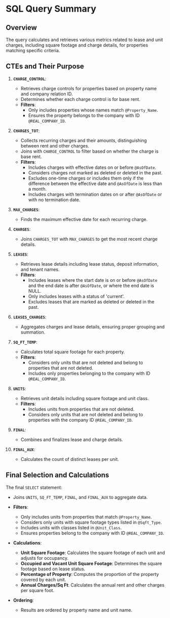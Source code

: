 # SQL Query Summary

## Overview
The query calculates and retrieves various metrics related to lease and unit charges, including square footage and charge details, for properties matching specific criteria.

## CTEs and Their Purpose

1. **`CHARGE_CONTROL`**:
   - Retrieves charge controls for properties based on property name and company relation ID.
   - Determines whether each charge control is for base rent.
   - **Filters**:
     - Only includes properties whose names match `@Property_Name`.
     - Ensures the property belongs to the company with ID `@REAL_COMPANY_ID`.

2. **`CHARGES_TOT`**:
   - Collects recurring charges and their amounts, distinguishing between rent and other charges.
   - Joins with `CHARGE_CONTROL` to filter based on whether the charge is base rent.
   - **Filters**:
     - Includes charges with effective dates on or before `@AsOfDate`.
     - Considers charges not marked as deleted or deleted in the past.
     - Excludes one-time charges or includes them only if the difference between the effective date and `@AsOfDate` is less than a month.
     - Includes charges with termination dates on or after `@AsOfDate` or with no termination date.

3. **`MAX_CHARGES`**:
   - Finds the maximum effective date for each recurring charge.

4. **`CHARGES`**:
   - Joins `CHARGES_TOT` with `MAX_CHARGES` to get the most recent charge details.

5. **`LEASES`**:
   - Retrieves lease details including lease status, deposit information, and tenant names.
   - **Filters**:
     - Includes leases where the start date is on or before `@AsOfDate` and the end date is after `@AsOfDate`, or where the end date is NULL.
     - Only includes leases with a status of 'current'.
     - Excludes leases that are marked as deleted or deleted in the past.

6. **`LEASES_CHARGES`**:
   - Aggregates charges and lease details, ensuring proper grouping and summation.

7. **`SQ_FT_TEMP`**:
   - Calculates total square footage for each property.
   - **Filters**:
     - Considers only units that are not deleted and belong to properties that are not deleted.
     - Includes only properties belonging to the company with ID `@REAL_COMPANY_ID`.

8. **`UNITS`**:
   - Retrieves unit details including square footage and unit class.
   - **Filters**:
     - Includes units from properties that are not deleted.
     - Considers only units that are not deleted and belong to properties with the company ID `@REAL_COMPANY_ID`.

9. **`FINAL`**:
   - Combines and finalizes lease and charge details.

10. **`FINAL_AUX`**:
    - Calculates the count of distinct leases per unit.

## Final Selection and Calculations

The final `SELECT` statement:
- Joins `UNITS`, `SQ_FT_TEMP`, `FINAL`, and `FINAL_AUX` to aggregate data.
- **Filters**:
  - Only includes units from properties that match `@Property_Name`.
  - Considers only units with square footage types listed in `@Sqft_Type`.
  - Includes units with classes listed in `@Unit_Class`.
  - Ensures properties belong to the company with ID `@REAL_COMPANY_ID`.

- **Calculations**:
  - **Unit Square Footage**: Calculates the square footage of each unit and adjusts for occupancy.
  - **Occupied and Vacant Unit Square Footage**: Determines the square footage based on lease status.
  - **Percentage of Property**: Computes the proportion of the property covered by each unit.
  - **Annual Charges/Sq Ft**: Calculates the annual rent and other charges per square foot.

- **Ordering**:
  - Results are ordered by property name and unit name.
